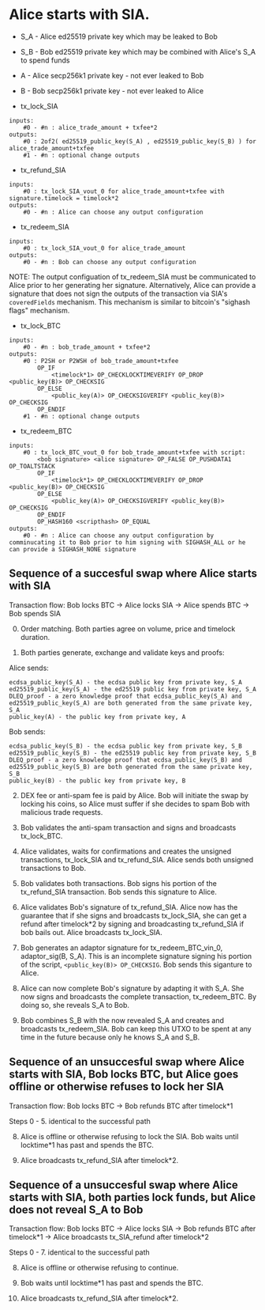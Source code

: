 # Alice starts with SIA.

- S_A - Alice ed25519 private key which may be leaked to Bob
- S_B - Bob ed25519 private key which may be combined with Alice's S_A to spend funds

- A - Alice secp256k1 private key - not ever leaked to Bob
- B - Bob secp256k1 private key - not ever leaked to Alice

- tx_lock_SIA
```
inputs:
	#0 - #n : alice_trade_amount + txfee*2
outputs:
	#0 : 2of2( ed25519_public_key(S_A) , ed25519_public_key(S_B) ) for alice_trade_amount+txfee
	#1 - #n : optional change outputs
```

- tx_refund_SIA
```
inputs:
	#0 : tx_lock_SIA_vout_0 for alice_trade_amount+txfee with signature.timelock = timelock*2
outputs:
	#0 - #n : Alice can choose any output configuration 
```

- tx_redeem_SIA
```
inputs:
	#0 : tx_lock_SIA_vout_0 for alice_trade_amount
outputs:
	#0 - #n : Bob can choose any output configuration 
```
NOTE: The output configuation of tx_redeem_SIA must be communicated to Alice prior to her generating her signature. Alternatively, Alice can provide a signature that does not sign the outputs of the transaction via SIA's `coveredFields` mechanism. This mechanism is similar to bitcoin's "sighash flags" mechanism.

- tx_lock_BTC
```
inputs:
	#0 - #n : bob_trade_amount + txfee*2
outputs:
	#0 : P2SH or P2WSH of bob_trade_amount+txfee
		OP_IF
			<timelock*1> OP_CHECKLOCKTIMEVERIFY OP_DROP <public_key(B)> OP_CHECKSIG
		OP_ELSE
			<public_key(A)> OP_CHECKSIGVERIFY <public_key(B)> OP_CHECKSIG
		OP_ENDIF
	#1 - #n : optional change outputs
```

- tx_redeem_BTC
```
inputs:
	#0 : tx_lock_BTC_vout_0 for bob_trade_amount+txfee with script:
		<bob signature> <alice signature> OP_FALSE OP_PUSHDATA1 OP_TOALTSTACK
		OP_IF
			<timelock*1> OP_CHECKLOCKTIMEVERIFY OP_DROP <public_key(B)> OP_CHECKSIG
		OP_ELSE 
			<public_key(A)> OP_CHECKSIGVERIFY <public_key(B)> OP_CHECKSIG
		OP_ENDIF 
		OP_HASH160 <scripthash> OP_EQUAL
outputs:
	#0 - #n : Alice can choose any output configuration by comminucating it to Bob prior to him signing with SIGHASH_ALL or he can provide a SIGHASH_NONE signature 
```

## Sequence of a succesful swap where Alice starts with SIA
Transaction flow: Bob locks BTC -> Alice locks SIA -> Alice spends BTC -> Bob spends SIA

0. Order matching. Both parties agree on volume, price and timelock duration.

1. Both parties generate, exchange and validate keys and proofs:

Alice sends:
```
ecdsa_public_key(S_A) - the ecdsa public key from private key, S_A
ed25519_public_key(S_A) - the ed25519 public key from private key, S_A
DLEQ_proof - a zero knowledge proof that ecdsa_public_key(S_A) and ed25519_public_key(S_A) are both generated from the same private key, S_A
public_key(A) - the public key from private key, A
```

Bob sends:
```
ecdsa_public_key(S_B) - the ecdsa public key from private key, S_B
ed25519_public_key(S_B) - the ed25519 public key from private key, S_B
DLEQ_proof - a zero knowledge proof that ecdsa_public_key(S_B) and ed25519_public_key(S_B) are both generated from the same private key, S_B
public_key(B) - the public key from private key, B
```


2. DEX fee or anti-spam fee is paid by Alice. Bob will initiate the swap by locking his coins, so Alice must suffer if she decides to spam Bob with malicious trade requests.

3. Bob validates the anti-spam transaction and signs and broadcasts tx_lock_BTC.

4. Alice validates, waits for confirmations and creates the unsigned transactions, tx_lock_SIA and tx_refund_SIA. Alice sends both unsigned transactions to Bob.

5. Bob validates both transactions. Bob signs his portion of the tx_refund_SIA transaction. Bob sends this signature to Alice.

6. Alice validates Bob's signature of tx_refund_SIA. Alice now has the guarantee that if she signs and broadcasts tx_lock_SIA, she can get a refund after timelock\*2 by signing and broadcasting tx_refund_SIA if bob bails out. Alice broadcasts tx_lock_SIA.

7. Bob generates an adaptor signature for tx_redeem_BTC_vin_0, adaptor_sig(B, S_A). This is an incomplete signature signing his portion of the script, `<public_key(B)> OP_CHECKSIG`. Bob sends this siganture to Alice.

8. Alice can now complete Bob's signature by adapting it with S_A. She now signs and broadcasts the complete transaction, tx_redeem_BTC. By doing so, she reveals S_A to Bob.

9. Bob combines S_B with the now revealed S_A and creates and broadcasts tx_redeem_SIA. Bob can keep this UTXO to be spent at any time in the future because only he knows S_A and S_B.

## Sequence of an unsuccesful swap where Alice starts with SIA, Bob locks BTC, but Alice goes offline or otherwise refuses to lock her SIA
Transaction flow: Bob locks BTC -> Bob refunds BTC after timelock\*1

Steps 0 - 5. identical to the successful path

8. Alice is offline or otherwise refusing to lock the SIA. Bob waits until locktime\*1 has past and spends the BTC. 

9. Alice broadcasts tx_refund_SIA after timelock\*2. 

## Sequence of a unsuccesful swap where Alice starts with SIA, both parties lock funds, but Alice does not reveal S_A to Bob
Transaction flow: Bob locks BTC -> Alice locks SIA -> Bob refunds BTC after timelock\*1 -> Alice broadcasts tx_SIA_refund after timelock\*2

Steps 0 - 7. identical to the successful path

8. Alice is offline or otherwise refusing to continue.

9. Bob waits until locktime\*1 has past and spends the BTC.

10. Alice broadcasts tx_refund_SIA after timelock\*2.
